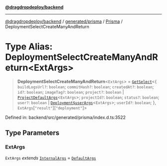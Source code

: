 [**@dragdropdeploy/backend**](../../../../../README.md)

***

[@dragdropdeploy/backend](../../../../../README.md) / [generated/prisma](../../../README.md) / [Prisma](../README.md) / DeploymentSelectCreateManyAndReturn

# Type Alias: DeploymentSelectCreateManyAndReturn\<ExtArgs\>

> **DeploymentSelectCreateManyAndReturn**\<`ExtArgs`\> = [`GetSelect`](../../../runtime/library/type-aliases/GetSelect.md)\<\{ `buildLogsUrl?`: `boolean`; `commitHash?`: `boolean`; `createdAt?`: `boolean`; `id?`: `boolean`; `imageTag?`: `boolean`; `project?`: `boolean` \| [`ProjectDefaultArgs`](ProjectDefaultArgs.md)\<`ExtArgs`\>; `projectId?`: `boolean`; `status?`: `boolean`; `user?`: `boolean` \| [`Deployment$userArgs`](Deployment$userArgs.md)\<`ExtArgs`\>; `userId?`: `boolean`; \}, `ExtArgs`\[`"result"`\]\[`"deployment"`\]\>

Defined in: backend/src/generated/prisma/index.d.ts:3522

## Type Parameters

### ExtArgs

`ExtArgs` *extends* [`InternalArgs`](../../../runtime/library/type-aliases/InternalArgs.md) = [`DefaultArgs`](../../../runtime/library/type-aliases/DefaultArgs.md)
